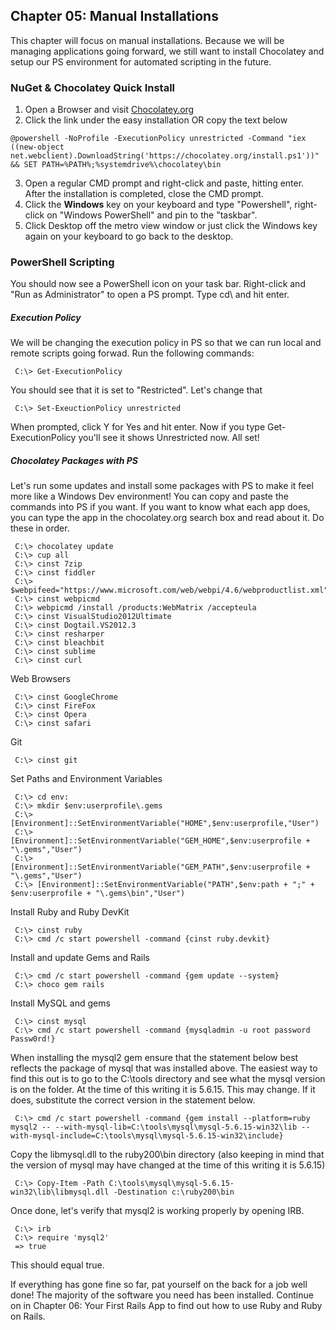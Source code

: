 ## Chapter 05:  Manual Installations

This chapter will focus on manual installations.  Because we will be managing applications going forward, we still want to install Chocolatey and
setup our PS environment for automated scripting in the future.

### NuGet & Chocolatey Quick Install

1. Open a Browser and visit [Chocolatey.org](http://chocolatey.org)
2. Click the link under the easy installation OR copy the text below

````
@powershell -NoProfile -ExecutionPolicy unrestricted -Command "iex ((new-object net.webclient).DownloadString('https://chocolatey.org/install.ps1'))" && SET PATH=%PATH%;%systemdrive%\chocolatey\bin
````

3. Open a regular CMD prompt and right-click and paste, hitting enter.  After the installation is completed, close the CMD prompt.
4. Click the **Windows** key on your keyboard and type "Powershell", right-click on "Windows PowerShell" and pin to the "taskbar".
5. Click Desktop off the metro view window or just click the Windows key again on your keyboard to go back to the desktop.

### PowerShell Scripting

You should now see a PowerShell icon on your task bar.  Right-click and "Run as Administrator" to open a PS prompt.  Type cd\ and hit enter.

##### Execution Policy

We will be changing the execution policy in PS so that we can run local and remote scripts going forwad. Run the following commands:

     C:\> Get-ExecutionPolicy

You should see that it is set to "Restricted".  Let's change that

     C:\> Set-ExeuctionPolicy unrestricted

When prompted, click Y for Yes and hit enter.  Now if you type Get-ExecutionPolicy you'll see it shows Unrestricted now.  All set!

##### Chocolatey Packages with PS

Let's run some updates and install some packages with PS to make it feel more like a Windows Dev environment!  You can copy and paste the commands into PS if you want.  If you
want to know what each app does, you can type the app in the chocolatey.org search box and read about it.  Do these in order.

     C:\> chocolatey update
     C:\> cup all
     C:\> cinst 7zip
     C:\> cinst fiddler
     C:\> $webpifeed="https://www.microsoft.com/web/webpi/4.6/webproductlist.xml"
     C:\> cinst webpicmd
     C:\> webpicmd /install /products:WebMatrix /accepteula
     C:\> cinst VisualStudio2012Ultimate
     C:\> cinst Dogtail.VS2012.3
     C:\> cinst resharper
     C:\> cinst bleachbit
     C:\> cinst sublime
     C:\> cinst curl

Web Browsers

     C:\> cinst GoogleChrome
     C:\> cinst FireFox
     C:\> cinst Opera
     C:\> cinst safari

Git

     C:\> cinst git

Set Paths and Environment Variables

     C:\> cd env:
     C:\> mkdir $env:userprofile\.gems
     C:\> [Environment]::SetEnvironmentVariable("HOME",$env:userprofile,"User")
     C:\> [Environment]::SetEnvironmentVariable("GEM_HOME",$env:userprofile + "\.gems","User")
     C:\> [Environment]::SetEnvironmentVariable("GEM_PATH",$env:userprofile + "\.gems","User")
     C:\> [Environment]::SetEnvironmentVariable("PATH",$env:path + ";" + $env:userprofile + "\.gems\bin","User")

Install Ruby and Ruby DevKit

     C:\> cinst ruby
     C:\> cmd /c start powershell -command {cinst ruby.devkit}

Install and update Gems and Rails

     C:\> cmd /c start powershell -command {gem update --system}
     C:\> choco gem rails

Install MySQL and gems

     C:\> cinst mysql
     C:\> cmd /c start powershell -command {mysqladmin -u root password Passw0rd!}

When installing the mysql2 gem ensure that the statement below best reflects the package of mysql that was installed above.  The easiest way to find this out is to
go to the C:\tools directory and see what the mysql version is on the folder.  At the time of this writing it is 5.6.15.  This may change.  If it does, substitute the
correct version in the statement below.

     C:\> cmd /c start powershell -command {gem install --platform=ruby mysql2 -- --with-mysql-lib=C:\tools\mysql\mysql-5.6.15-win32\lib --with-mysql-include=C:\tools\mysql\mysql-5.6.15-win32\include}

Copy the libmysql.dll to the ruby200\bin directory (also keeping in mind that the version of mysql may have changed at the time of this writing it is 5.6.15)

     C:\> Copy-Item -Path C:\tools\mysql\mysql-5.6.15-win32\lib\libmysql.dll -Destination c:\ruby200\bin

Once done, let's verify that mysql2 is working properly by opening IRB.

     C:\> irb
     C:\> require 'mysql2'
     => true

This should equal true.

If everything has gone fine so far, pat yourself on the back for a job well done!  The majority of the software you need has been installed.  Continue on in Chapter 06: Your
First Rails App to find out how to use Ruby and Ruby on Rails.

